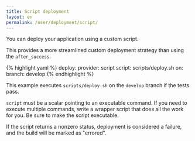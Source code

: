 ```yaml
---
title: Script deployment
layout: en
permalink: /user/deployment/script/
---
```


You can deploy your application using a custom script.

This provides a more streamlined custom deployment strategy than
using the `after_success`.

{% highlight yaml %}
deploy:
  provider: script
  script: scripts/deploy.sh
  on:
  	branch: develop
{% endhighlight %}

This example executes `scripts/deploy.sh` on the `develop` branch
if the tests pass.

`script` must be a scalar pointing to an executable command.
If you need to execute multiple commands, write a wrapper script
that does all the work for you.
Be sure to make the script executable.

If the script returns a nonzero status, deployment is considered
a failure, and the build will be marked as "errored".
